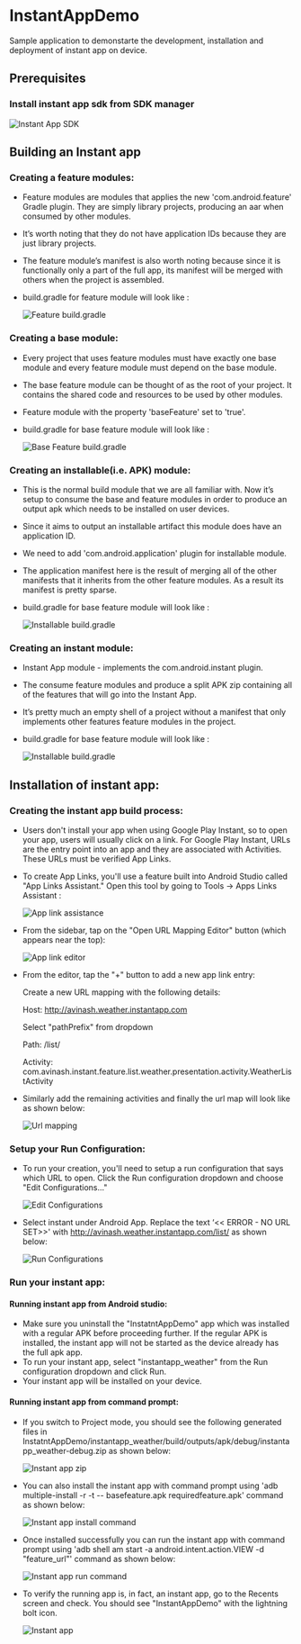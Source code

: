 # InstantAppDemo
Sample application to demonstarte the development, installation and deployment of instant app on device.

## Prerequisites

### Install instant app sdk from SDK manager
  ![Instant App SDK](screenshots/instant_app_sdk.png)

## Building an Instant app

### Creating a feature modules:
* Feature modules are modules that applies the new 'com.android.feature' Gradle plugin. They are simply library projects, producing an aar when consumed by other modules.
* It’s worth noting that they do not have application IDs because they are just library projects.
* The feature module’s manifest is also worth noting because since it is functionally only a part of the full app, its manifest will be merged with others when the project is assembled.
* build.gradle for feature module will look like :

  ![Feature build.gradle](screenshots/non_base_feature_module_build_gradle.png)

### Creating a base module: 
* Every project that uses feature modules must have exactly one base module and every feature module must depend on the base module.
* The base feature module can be thought of as the root of your project. It contains the shared code and resources to be used by other modules.
* Feature module with the property 'baseFeature' set to 'true'.
* build.gradle for base feature module will look like :

  ![Base Feature build.gradle](screenshots/base_feature_build_gradle.png)

### Creating an installable(i.e. APK) module:
* This is the normal build module that we are all familiar with. Now it’s setup to consume the base and feature modules in order to produce an output apk which needs to be installed on user devices.
* Since it aims to output an installable artifact this module does have an application ID.
* We need to add 'com.android.application' plugin for installable module.
* The application manifest here is the result of merging all of the other manifests that it inherits from the other feature modules. As a result its manifest is pretty sparse.
* build.gradle for base feature module will look like :

  ![Installable build.gradle](screenshots/installable_app_build_gradle.png)

### Creating an instant module:
* Instant App module - implements the com.android.instant plugin. 
* The consume feature modules and produce a split APK zip containing all of the features that will go into the Instant App.
* It’s pretty much an empty shell of a project without a manifest that only implements other features feature modules in the project.
* build.gradle for base feature module will look like :

  ![Installable build.gradle](screenshots/instant_app_build_gradle.png)

## Installation of instant app:

### Creating the instant app build process:
* Users don't install your app when using Google Play Instant, so to open your app, users will usually click on a link. For Google Play Instant, URLs are the entry point into an app and they are associated with Activities. These URLs must be verified App Links.
* To create App Links, you'll use a feature built into Android Studio called "App Links Assistant." Open this tool by going to Tools -> Apps Links Assistant :

  ![App link assistance](screenshots/tools_app_url.png)

* From the sidebar, tap on the "Open URL Mapping Editor" button (which appears near the top): 

  ![App link editor](screenshots/app_link_url.png)

* From the editor, tap the "+" button to add a new app link entry:

  Create a new URL mapping with the following details:

  Host: http://avinash.weather.instantapp.com

  Select "pathPrefix" from dropdown

  Path: /list/

  Activity: com.avinash.instant.feature.list.weather.presentation.activity.WeatherListActivity
  
* Similarly add the remaining activities and finally the url map will look like as shown below:

  ![Url mapping](screenshots/url_mapping.png)

### Setup your Run Configuration:

* To run your creation, you'll need to setup a run configuration that says which URL to open. Click the Run configuration dropdown and choose "Edit Configurations..."

  ![Edit Configurations](screenshots/edit_configurations.png)

* Select instant under Android App. Replace the text ‘<< ERROR - NO URL SET>>' with http://avinash.weather.instantapp.com/list/ as shown below:

  ![Run Configurations](screenshots/run_configurations.png)

### Run your instant app:

#### Running instant app from Android studio:

* Make sure you uninstall the "InstatntAppDemo" app which was installed with a regular APK before proceeding further. If the regular APK is installed, the instant app will not be started as the device already has the full apk app.
* To run your instant app, select "instantapp_weather" from the Run configuration dropdown and click Run.
* Your instant app will be installed on your device.

#### Running instant app from command prompt:

* If you switch to Project mode, you should see the following generated files in InstatntAppDemo/instantapp_weather/build/outputs/apk/debug/instantapp_weather-debug.zip as shown below:

  ![Instant app zip](screenshots/instant_app_zip.png)

* You can also install the instant app with command prompt using 'adb multiple-install -r -t -- basefeature.apk requiredfeature.apk' command as shown below:

  ![Instant app install command](screenshots/installing_instant_app_command.png)

* Once installed successfully you can run the instant app with command prompt using 'adb shell am start -a android.intent.action.VIEW -d "feature_url"' command as shown below:

  ![Instant app run command](screenshots/running_instant_app_command.png)

* To verify the running app is, in fact, an instant app, go to the Recents screen and check. You should see "InstantAppDemo" with the lightning bolt icon.

  ![Instant app](instant_application.png)



